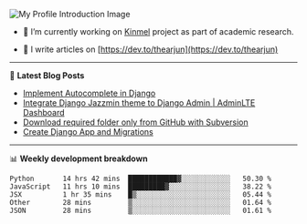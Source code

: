 ![My Profile Introduction Image](https://i.ibb.co/tLFZ15Q/gh.png)

- 🔭 I’m currently working on [Kinmel](https://github.com/thearjun/kinmel) project as part of academic research.

- 📝 I write articles on [https://dev.to/thearjun](https://dev.to/thearjun)

-------

📕 **Latest Blog Posts**
<!-- BLOG-POST-LIST:START -->
- [Implement Autocomplete in Django](https://dev.to/thearjun/implement-autocomplete-in-django-3h20)
- [Integrate Django Jazzmin theme to Django Admin | AdminLTE Dashboard](https://dev.to/thearjun/integrate-django-jazzmin-theme-to-django-admin-adminlte-dashboard-5aao)
- [Download required folder only from GitHub with Subversion](https://dev.to/thearjun/download-required-folder-only-from-github-with-subversion-2gpc)
- [Create Django App and Migrations](https://dev.to/thearjun/create-django-app-and-migrations-1km8)
<!-- BLOG-POST-LIST:END -->

-------

📊 **Weekly development breakdown**
<!--START_SECTION:waka-->
```text
Python       14 hrs 42 mins  ████████████▓░░░░░░░░░░░░   50.30 % 
JavaScript   11 hrs 10 mins  █████████▓░░░░░░░░░░░░░░░   38.22 % 
JSX          1 hr 35 mins    █▒░░░░░░░░░░░░░░░░░░░░░░░   05.44 % 
Other        28 mins         ▒░░░░░░░░░░░░░░░░░░░░░░░░   01.64 % 
JSON         28 mins         ▒░░░░░░░░░░░░░░░░░░░░░░░░   01.61 % 
```
<!--END_SECTION:waka-->
<img src='https://profile-counter.glitch.me/thearjun/count.svg' width='0px'>
